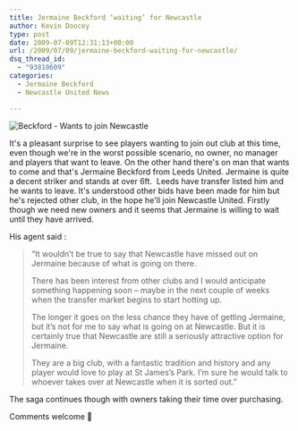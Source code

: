 ```yaml
---
title: Jermaine Beckford ‘waiting’ for Newcastle
author: Kevin Doocey
type: post
date: 2009-07-09T12:31:13+00:00
url: /2009/07/09/jermaine-beckford-waiting-for-newcastle/
dsq_thread_id:
  - "93810609"
categories:
  - Jermaine Beckford
  - Newcastle United News

---
```

![Beckford - Wants to join Newcastle](https://i.telegraph.co.uk/telegraph/multimedia/archive/01410/jermaine_beckford_1410027c.jpg)

It's a pleasant surprise to see  players wanting to join out club at this time, even though we're in the worst possible scenario, no owner, no manager and players that want to leave. On the other hand there's on man that wants to come and that's Jermaine Beckford from Leeds United. Jermaine is quite a decent striker and stands at over 6ft.  Leeds have transfer listed him and he wants to leave. It's understood other bids have been made for him but he's rejected other club, in the hope he'll join Newcastle United. Firstly though we need new owners and it seems that Jermaine is willing to wait until they have arrived.

His agent said :

> “It wouldn’t be true to say that Newcastle have missed out on Jermaine because of what is going on there.
>
> There has been interest from other clubs and I would anticipate something happening soon – maybe in the next couple of weeks when the transfer market begins to start hotting up.
>
> The longer it goes on the less chance they have of getting Jermaine, but it’s not for me to say what is going on at Newcastle. But it is certainly true that Newcastle are still a seriously attractive option for Jermaine.
>
> They are a big club, with a fantastic tradition and history and any player would love to play at St James’s Park. I’m sure he would talk to whoever takes over at Newcastle when it is sorted out.”

The saga continues though with owners taking their time over purchasing.

Comments welcome 🙂
